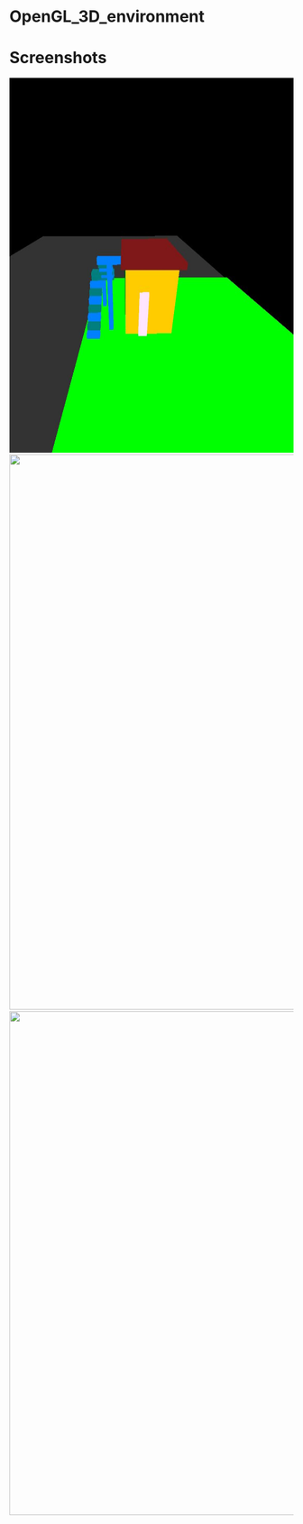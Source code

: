 # OpenGL_3D_environment

# Screenshots
<img src="https://raw.githubusercontent.com/rezaulkhan111/OpenGL_3D_environment/master/home1.jpg" width="1105" height="665" />

<img src="https://raw.githubusercontent.com/rezaulkhan111/OpenGL_3D_environment/master/photo3.jpg" width="1460" height="985" />

<img src="https://raw.githubusercontent.com/rezaulkhan111/OpenGL_3D_environment/master/photo2.jpg" width="1315" height="894" />
